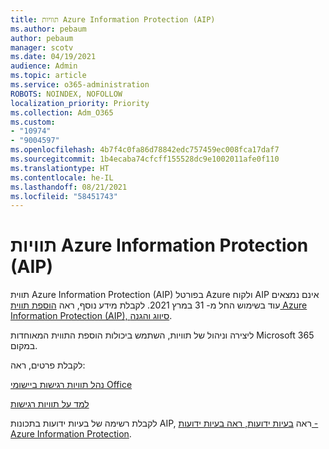 ```yaml
---
title: תוויות Azure Information Protection (AIP)
ms.author: pebaum
author: pebaum
manager: scotv
ms.date: 04/19/2021
audience: Admin
ms.topic: article
ms.service: o365-administration
ROBOTS: NOINDEX, NOFOLLOW
localization_priority: Priority
ms.collection: Adm_O365
ms.custom:
- "10974"
- "9004597"
ms.openlocfilehash: 4b7f4c0fa86d78842edc757459ec008fca17daf7
ms.sourcegitcommit: 1b4ecaba74cfcff155528dc9e1002011afe0f110
ms.translationtype: HT
ms.contentlocale: he-IL
ms.lasthandoff: 08/21/2021
ms.locfileid: "58451743"
---
```

# <a name="azure-information-protection-aip-labels"></a>תוויות Azure Information Protection (AIP)

תווית Azure Information Protection (AIP) בפורטל Azure ולקוח AIP אינם נמצאים עוד בשימוש החל מ- 31 במרץ 2021. לקבלת מידע נוסף, ראה [הוספת תווית Azure Information Protection (AIP), סיווג והגנה](https://docs.microsoft.com/azure/information-protection/aip-classification-and-protection).

ליצירה וניהול של תוויות, השתמש ביכולות הוספת התווית המאוחדות Microsoft 365 במקום. 

לקבלת פרטים, ראה:

[נהל תוויות רגישות ביישומי Office](https://docs.microsoft.com/microsoft-365/compliance/sensitivity-labels-office-apps)

[למד על תוויות רגישות](https://docs.microsoft.com/microsoft-365/compliance/sensitivity-labels)

לקבלת רשימה של בעיות ידועות בתכונות AIP, ראה [בעיות ידועות, ראה בעיות ידועות - Azure Information Protection](https://docs.microsoft.com/azure/information-protection/known-issues).